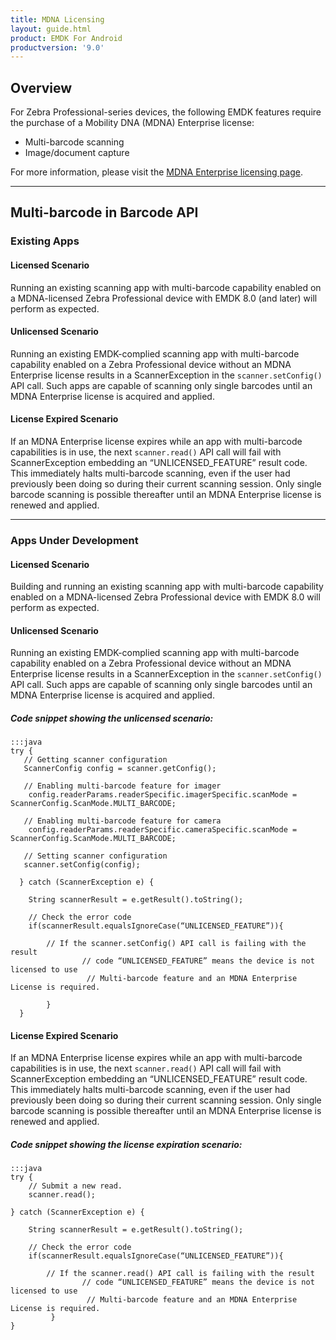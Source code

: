 ```yaml
---
title: MDNA Licensing
layout: guide.html
product: EMDK For Android
productversion: '9.0'
---
```


## Overview

For Zebra Professional-series devices, the following EMDK features require the purchase of a Mobility DNA (MDNA) Enterprise license: 

* Multi-barcode scanning
* Image/document capture

For more information, please visit the [MDNA Enterprise licensing page](/licensing). 

-----

## Multi-barcode in Barcode API

### Existing Apps  

#### Licensed Scenario 

Running an existing scanning app with multi-barcode capability enabled on a MDNA-licensed Zebra Professional device with EMDK 8.0 (and later) will perform as expected.

#### Unlicensed Scenario 

Running an existing EMDK-complied scanning app with multi-barcode capability enabled on a Zebra Professional device without an MDNA Enterprise license results in a ScannerException in the `scanner.setConfig()` API call. Such apps are capable of scanning only single barcodes until an MDNA Enterprise license is acquired and applied. 

#### License Expired Scenario

If an MDNA Enterprise license expires while an app with multi-barcode capabilities is in use, the next `scanner.read()` API call will fail with ScannerException embedding an “UNLICENSED_FEATURE” result code. This immediately halts multi-barcode scanning, even if the user had previously been doing so during their current scanning session. Only single barcode scanning is possible thereafter until an MDNA Enterprise license is renewed and applied. 

-----

### Apps Under Development 

#### Licensed Scenario

Building and running an existing scanning app with multi-barcode capability enabled on a MDNA-licensed Zebra Professional device with EMDK 8.0 will perform as expected.

#### Unlicensed Scenario

Running an existing EMDK-complied scanning app with multi-barcode capability enabled on a Zebra Professional device without an MDNA Enterprise license results in a ScannerException in the `scanner.setConfig()` API call. Such apps are capable of scanning only single barcodes until an MDNA Enterprise license is acquired and applied. 

##### Code snippet showing the unlicensed scenario:

    :::java
    try {
       // Getting scanner configuration
       ScannerConfig config = scanner.getConfig();

       // Enabling multi-barcode feature for imager 
        config.readerParams.readerSpecific.imagerSpecific.scanMode = ScannerConfig.ScanMode.MULTI_BARCODE;

       // Enabling multi-barcode feature for camera
        config.readerParams.readerSpecific.cameraSpecific.scanMode = ScannerConfig.ScanMode.MULTI_BARCODE;

       // Setting scanner configuration
       scanner.setConfig(config);

      } catch (ScannerException e) {

        String scannerResult = e.getResult().toString();
                    
        // Check the error code
        if(scannerResult.equalsIgnoreCase(“UNLICENSED_FEATURE”)){
                
            // If the scanner.setConfig() API call is failing with the result 
                    // code “UNLICENSED_FEATURE” means the device is not licensed to use
                     // Multi-barcode feature and an MDNA Enterprise License is required.
                  
            }
      }


#### License Expired Scenario

If an MDNA Enterprise license expires while an app with multi-barcode capabilities is in use, the next `scanner.read()` API call will fail with ScannerException embedding an “UNLICENSED_FEATURE” result code. This immediately halts multi-barcode scanning, even if the user had previously been doing so during their current scanning session. Only single barcode scanning is possible thereafter until an MDNA Enterprise license is renewed and applied. 

##### Code snippet showing the license expiration scenario:

    :::java
    try {
        // Submit a new read.
        scanner.read();

    } catch (ScannerException e) {

        String scannerResult = e.getResult().toString();
                    
        // Check the error code
        if(scannerResult.equalsIgnoreCase(“UNLICENSED_FEATURE”)){
                
            // If the scanner.read() API call is failing with the result 
                    // code “UNLICENSED_FEATURE” means the device is not licensed to use
                     // Multi-barcode feature and an MDNA Enterprise License is required.
             }
    }

